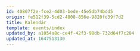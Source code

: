 ```yaml
---
id: 40807f2e-fce2-4d03-bede-45e5db74bdd5
origin: fe512f39-5cd2-4808-856e-9820fd39f7d2
title: Kalendár
template: events/index
updated_by: a1054a8c-ce4f-42f3-98db-732d64f7c284
updated_at: 1647513130
---
```

